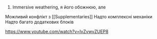 
1) Immersive weathering, я його обожнюю, але

Можливий конфлікт з [[Supplementaries]]
Надто комплексні механіки
Надто багато додаткових блоків

https://www.youtube.com/watch?v=IvZvwvZUEP8